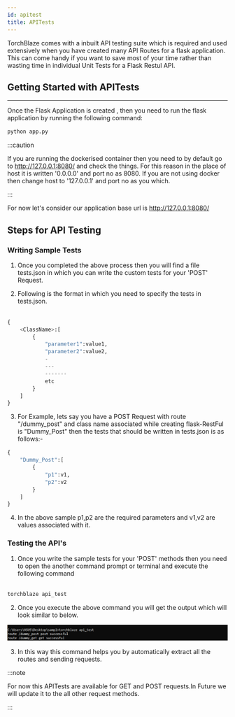 ```yaml
---
id: apitest
title: APITests
---
```


TorchBlaze comes with a inbuilt API testing suite which is required and used extensively when you have created many API Routes for a flask application. This can come handy if you want to save most of your time rather than wasting time in individual Unit Tests for a Flask Restul API.

## Getting Started with APITests
---

Once the Flask Application is created , then you need to run the flask application by running the following command:

```py
python app.py
```

:::caution

If you are running the dockerised container then you need to by default go to http://127.0.0.1:8080/ and check the things. For this reason in the place of host it is written '0.0.0.0' and port no as 8080. If you are not using docker then change host to '127.0.0.1' and port no as you which.

:::

For now let's consider our application base url is http://127.0.0.1:8080/ 

## Steps for API Testing

### Writing Sample Tests


1. Once you completed the above process then you will find a file tests.json in which you can write the custom tests for your 'POST' Request.  

2. Following is the format in which you need to specify the tests in tests.json.  


```py

{
    <ClassName>:[
        {
            "parameter1":value1,
            "parameter2":value2,
            -
            ---
            -------
            etc
        }
    ]
}

```

3. For Example, lets say you have a POST Request with route "/dummy_post" and class name associated while creating flask-RestFul is "Dummy_Post" then the tests that should be written in tests.json is as follows:-


```py
{
    "Dummy_Post":[
        {
            "p1":v1,
            "p2":v2
        }
    ]
}

```

4. In the above sample p1,p2 are the required parameters and v1,v2 are values associated with it.

### Testing the API's

1. Once you write the sample tests for your 'POST' methods then you need to open the another command prompt or terminal and execute the following command


```py

torchblaze api_test

```

2. Once you execute the above command you will get the output which will look similar to below.

![](../static/img/apitests.PNG)

3. In this way this command helps you by automatically extract all the routes and sending requests.


:::note

For now this APITests are available for GET and POST requests.In Future we will update it to the all other request methods.



:::